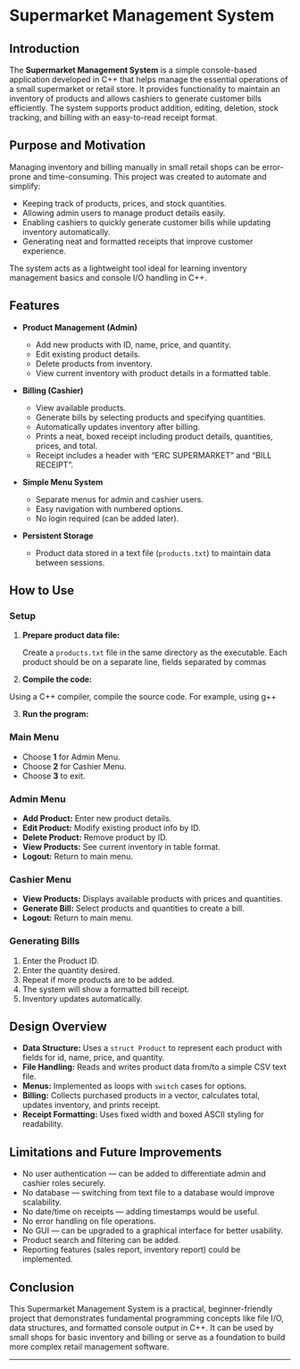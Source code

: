 # Supermarket Management System

## Introduction

The **Supermarket Management System** is a simple console-based application developed in C++ that helps manage the essential operations of a small supermarket or retail store. It provides functionality to maintain an inventory of products and allows cashiers to generate customer bills efficiently. The system supports product addition, editing, deletion, stock tracking, and billing with an easy-to-read receipt format.

## Purpose and Motivation

Managing inventory and billing manually in small retail shops can be error-prone and time-consuming. This project was created to automate and simplify:

- Keeping track of products, prices, and stock quantities.
- Allowing admin users to manage product details easily.
- Enabling cashiers to quickly generate customer bills while updating inventory automatically.
- Generating neat and formatted receipts that improve customer experience.

The system acts as a lightweight tool ideal for learning inventory management basics and console I/O handling in C++.

## Features

- **Product Management (Admin)**
  - Add new products with ID, name, price, and quantity.
  - Edit existing product details.
  - Delete products from inventory.
  - View current inventory with product details in a formatted table.

- **Billing (Cashier)**
  - View available products.
  - Generate bills by selecting products and specifying quantities.
  - Automatically updates inventory after billing.
  - Prints a neat, boxed receipt including product details, quantities, prices, and total.
  - Receipt includes a header with “ERC SUPERMARKET” and “BILL RECEIPT”.

- **Simple Menu System**
  - Separate menus for admin and cashier users.
  - Easy navigation with numbered options.
  - No login required (can be added later).

- **Persistent Storage**
  - Product data stored in a text file (`products.txt`) to maintain data between sessions.

## How to Use

### Setup

1. **Prepare product data file:**

   Create a `products.txt` file in the same directory as the executable. Each product should be on a separate line, fields separated by commas


2. **Compile the code:**

Using a C++ compiler, compile the source code. For example, using g++


3. **Run the program:**




### Main Menu

- Choose **1** for Admin Menu.
- Choose **2** for Cashier Menu.
- Choose **3** to exit.

### Admin Menu

- **Add Product:** Enter new product details.
- **Edit Product:** Modify existing product info by ID.
- **Delete Product:** Remove product by ID.
- **View Products:** See current inventory in table format.
- **Logout:** Return to main menu.

### Cashier Menu

- **View Products:** Displays available products with prices and quantities.
- **Generate Bill:** Select products and quantities to create a bill.
- **Logout:** Return to main menu.

### Generating Bills

1. Enter the Product ID.
2. Enter the quantity desired.
3. Repeat if more products are to be added.
4. The system will show a formatted bill receipt.
5. Inventory updates automatically.

## Design Overview

- **Data Structure:** Uses a `struct Product` to represent each product with fields for id, name, price, and quantity.
- **File Handling:** Reads and writes product data from/to a simple CSV text file.
- **Menus:** Implemented as loops with `switch` cases for options.
- **Billing:** Collects purchased products in a vector, calculates total, updates inventory, and prints receipt.
- **Receipt Formatting:** Uses fixed width and boxed ASCII styling for readability.

## Limitations and Future Improvements

- No user authentication — can be added to differentiate admin and cashier roles securely.
- No database — switching from text file to a database would improve scalability.
- No date/time on receipts — adding timestamps would be useful.
- No error handling on file operations.
- No GUI — can be upgraded to a graphical interface for better usability.
- Product search and filtering can be added.
- Reporting features (sales report, inventory report) could be implemented.

## Conclusion

This Supermarket Management System is a practical, beginner-friendly project that demonstrates fundamental programming concepts like file I/O, data structures, and formatted console output in C++. It can be used by small shops for basic inventory and billing or serve as a foundation to build more complex retail management software.

---



